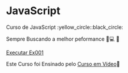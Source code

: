 # JavaScript

 <p>Curso de JavaScript	:yellow_circle::black_circle:</p>

 Sempre Buscando a melhor peformance :ledger::computer: :iphone:

 <p><a href="https://ezequiellsantos.github.io/JavaScript/exercicios/moduloA/ex001/ex001.html" target="_blank">Executar Ex001</a></p>

 Este Curso foi Ensinado pelo <a href="https://www.cursoemvideo.com/" target="_blank">Curso em Vídeo</a>:beginner:

